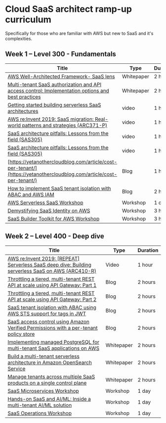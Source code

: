 # Cloud SaaS architect ramp-up curriculum 

Specifically for those who are familiar with AWS but new to SaaS and it's complexities.

## Week 1 – Level 300 - Fundamentals

| Title | Type | Duration |
| --- | --- | --- |
| [AWS Well-Architected Framework- SaaS lens](https://docs.aws.amazon.com/wellarchitected/latest/saas-lens/saas-lens.html) | Whitepaper | 2 hours |
| [Multi-tenant SaaS authorization and API access control: Implementation options and best practices](https://docs.aws.amazon.com/prescriptive-guidance/latest/saas-multitenant-api-access-authorization/introduction.html) | Whitepaper | 2 hours |
| [Getting started building serverless SaaS architectures](https://www.youtube.com/watch?v=5TBzdDV60wE) | video | 1 hour |
| [ AWS re:Invent 2019: SaaS migration: Real-world patterns and strategies (ARC371-P) ](https://www.youtube.com/watch?v=P6oIBoIzSAg) | video | 1 hour |
| [SaaS architecture pitfalls: Lessons from the field (SAS305)](https://www.youtube.com/watch?v=A93camZSpLc) | video | 1 hour |
| [SaaS architecture pitfalls: Lessons from the field (SAS305)](https://www.youtube.com/watch?v=A93camZSpLc) | video | 1 hour |
| [https://yetanothercloudblog.com/article/cost-per-tenant/](https://yetanothercloudblog.com/article/cost-per-tenant/) | Blog | 1 hour |
| [ How to implement SaaS tenant isolation with ABAC and AWS IAM ](https://aws.amazon.com/blogs/security/how-to-implement-saas-tenant-isolation-with-abac-and-aws-iam/) | Blog | 2 hours |
| [AWS Serverless SaaS Workshop](https://catalog.us-east-1.prod.workshops.aws/workshops/b0c6ad36-0a4b-45d8-856b-8a64f0ac76bb/en-US/) | Workshop | 1 day |
| [Demystifying SaaS Identity on AWS](https://catalog.workshops.aws/saas-id/en-US) | Workshop | 3 hours |
| [SaaS Builder Toolkit for AWS Workshop](https://catalog.workshops.aws/sbt-aws/en-US) | Workshop | 3 hours |



## Week 2 – Level 400 - Deep dive

| Title | Type | Duration |
| --- | --- | --- |
| [ AWS re:Invent 2019: [REPEAT] Serverless SaaS deep dive: Building serverless SaaS on AWS (ARC410-R) ](https://www.youtube.com/watch?v=egskuX3YYO4) | Video | 1 hour |
| [ Throttling a tiered, multi-tenant REST API at scale using API Gateway: Part 1 ](https://aws.amazon.com/blogs/architecture/throttling-a-tiered-multi-tenant-rest-api-at-scale-using-api-gateway-part-1/) | Blog | 2 hours |
| [ Throttling a tiered, multi-tenant REST API at scale using API Gateway: Part 2 ](https://aws.amazon.com/blogs/architecture/throttling-a-tiered-multi-tenant-rest-api-at-scale-using-api-gateway-part-2/) | Blog | 2 hours |
| [ SaaS tenant isolation with ABAC using AWS STS support for tags in JWT ](https://aws.amazon.com/blogs/security/saas-tenant-isolation-with-abac-using-aws-sts-support-for-tags-in-jwt/) | Blog | 2 hours |
| [ SaaS access control using Amazon Verified Permissions with a per-tenant policy store ](https://aws.amazon.com/blogs/security/saas-access-control-using-amazon-verified-permissions-with-a-per-tenant-policy-store/) | Blog | 2 hours |
| [Implementing managed PostgreSQL for multi-tenant SaaS applications on AWS](https://docs.aws.amazon.com/prescriptive-guidance/latest/saas-multitenant-managed-postgresql/welcome.html) | Whitepaper | 2 hours |
| [Build a multi-tenant serverless architecture in Amazon OpenSearch Service](https://docs.aws.amazon.com/prescriptive-guidance/latest/patterns/build-a-multi-tenant-serverless-architecture-in-amazon-opensearch-service.html) | Whitepaper | 2 hours |
| [Manage tenants across multiple SaaS products on a single control plane](https://docs.aws.amazon.com/prescriptive-guidance/latest/patterns/manage-tenants-across-multiple-saas-products-on-a-single-control-plane.html) | Whitepaper | 2 hours |
| [SaaS Microservices Workshop](https://catalog.workshops.aws/saas-microservices/en-US) | Workshop | 1 day |
| [Hands-on SaaS and AI/ML: Inside a multi-tenant AI/ML solution](https://catalog.workshops.aws/inside-a-multi-tenant-ml-solution/en-US) | Workshop | 1 day |
| [SaaS Operations Workshop](https://catalog.workshops.aws/saas-operations-2/en-US) | Workshop | 1 day |

